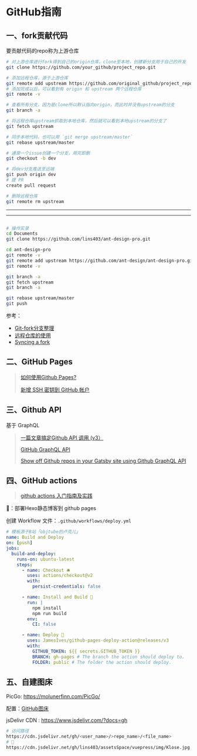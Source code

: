 # GitHub指南

## 一、fork贡献代码

要贡献代码的repo称为上游仓库

```sh
# 对上游仓库进行fork得到自己的origin仓库，clone至本地，创建新分支用于自己的开发
git clone https://github.com/your_github/project_repo.git

# 添加远程仓库，源于上游仓库
git remote add upstream https://github.com/original_github/project_repo.git
# 添加完成以后，可以看到有 origin 和 upstream 两个远程仓库
git remote -v

# 查看所有分支，因为是clone所以默认指向origin，而此时并没有upstream的分支
git branch -a

# 将远程仓库upstream抓取到本地仓库，然后就可以看到本地upstream的分支了
git fetch upstream

# 同步本地代码，也可以用 `git merge upstream/master`
git rebase upstream/master

# 通常一个issue创建一个分支，用完即删
git checkout -b dev

# 将dev分支推送至远端
git push origin dev
# 提 PR
create pull request

# 删除远程仓库
git remote rm upstream
```

----

----

<img :src="$withBase('/assets/img/notes/github_fork.png')">

```sh
# 操作实录
cd Documents
git clone https://github.com/lins403/ant-design-pro.git

cd ant-design-pro
git remote -v
git remote add upstream https://github.com/ant-design/ant-design-pro.git
git remote -v

git branch -a
git fetch upstream
git branch -a

git rebase upstream/master
git push
```

参考：

- [Git-fork分支整理](https://sheltonliu.github.io/2017/12/04/git-fork-knowledge/)
- [远程仓库的使用](https://git-scm.com/book/zh/v2/Git-%E5%9F%BA%E7%A1%80-%E8%BF%9C%E7%A8%8B%E4%BB%93%E5%BA%93%E7%9A%84%E4%BD%BF%E7%94%A8)
- [Syncing a fork](https://docs.github.com/en/github/collaborating-with-pull-requests/working-with-forks/syncing-a-fork)

## 二、GitHub Pages

> [如何使用Github Pages?](https://developer.mozilla.org/zh-CN/docs/Learn/Common_questions/Using_Github_pages)
>
> [新增 SSH 密钥到 GitHub 帐户](https://docs.github.com/cn/github/authenticating-to-github/adding-a-new-ssh-key-to-your-github-account)

## 三、Github API

基于 GraphQL

> [一篇文章搞定Github API 调用 (v3）](https://segmentfault.com/a/1190000015144126)
>
> [GitHub GraphQL API](https://docs.github.com/en/graphql)
>
> [Show off Github repos in your Gatsby site using Github GraphQL API](https://dev.to/lennythedev/show-off-your-github-repos-in-your-gatsby-site-using-graphql-421l)

## 四、GitHub actions

> [github actions 入门指南及实践](https://shanyue.tech/no-vps/github-action-guide.html#快速开始)

🌰：部署Hexo静态博客到 github pages

创建 Workflow 文件：`.github/workflows/deploy.yml`

```yaml
# 模板源于B站「objtube的卢克儿」
name: Build and Deploy
on: [push]
jobs:
  build-and-deploy:
    runs-on: ubuntu-latest
    steps:
      - name: Checkout 🛎️
        uses: actions/checkout@v2 
        with:
          persist-credentials: false

      - name: Install and Build 🔧
        run: |
          npm install
          npm run build
        env:
          CI: false

      - name: Deploy 🚀
        uses: JamesIves/github-pages-deploy-action@releases/v3
        with:
          GITHUB_TOKEN: ${{ secrets.GITHUB_TOKEN }}
          BRANCH: gh-pages # The branch the action should deploy to.
          FOLDER: public # The folder the action should deploy.
```



## 五、自建图床

PicGo: <https://molunerfinn.com/PicGo/>

配置：[GitHub图床](https://picgo.github.io/PicGo-Doc/zh/guide/config.html#github%E5%9B%BE%E5%BA%8A)

jsDelivr CDN : <https://www.jsdelivr.com/?docs=gh>

```sh
# 访问路径
https://cdn.jsdelivr.net/gh/<user_name>/>repo_name>/<file_name>
# 🌰
https://cdn.jsdelivr.net/gh/lins403/assetsSpace/vuepress/img/Klose.jpg
```

